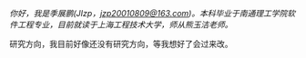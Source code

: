 

*你好，我是季展鹏(JIzp，jzp20010809@163.com)。本科毕业于南通理工学院软件工程专业，目前就读于上海工程技术大学，师从熊玉洁老师。*

研究方向，我目前好像还没有研究方向，等我想好了会过来改。






